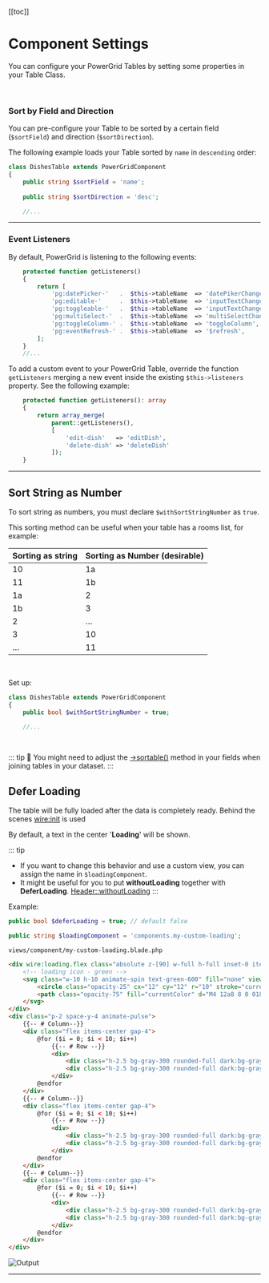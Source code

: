 [[toc]]

# Component Settings

You can configure your PowerGrid Tables by setting some properties in your Table Class.

<br>

### Sort by Field and Direction

You can pre-configure your Table to be sorted by a certain field (`$sortField`) and direction (`$sortDirection`).

The following example loads your Table sorted by `name` in `descending` order:

```php
class DishesTable extends PowerGridComponent
{
    public string $sortField = 'name';
    
    public string $sortDirection = 'desc';

    //...
```

---

### Event Listeners

By default, PowerGrid is listening to the following events:

```php
    protected function getListeners()
    {
        return [
            'pg:datePicker-'   .  $this->tableName  => 'datePikerChanged',
            'pg:editable-'     .  $this->tableName  => 'inputTextChanged',
            'pg:toggleable-'   .  $this->tableName  => 'inputTextChanged',
            'pg:multiSelect-'  .  $this->tableName  => 'multiSelectChanged',
            'pg:toggleColumn-' .  $this->tableName  => 'toggleColumn',
            'pg:eventRefresh-' .  $this->tableName  => '$refresh',
        ];
    }
    //...
```

To add a custom event to your PowerGrid Table, override the function `getListeners` merging a new event inside the existing `$this->listeners` property. See the following example:

```php
    protected function getListeners(): array
    {
        return array_merge(
            parent::getListeners(), 
            [
                'edit-dish'   => 'editDish',
                'delete-dish' => 'deleteDish'
            ]);
    }
```

---

## Sort String as Number

To sort string as numbers, you must declare `$withSortStringNumber` as  `true`.

This sorting method can be useful when your table has a rooms list, for example:

<table>
   <thead>
      <tr>
         <th>Sorting as string</th>
         <th>Sorting as Number (desirable)</th>
      </tr>
   </thead>
   <tbody>
      <tr>
         <td>10</td>
         <td>1a</td>
      </tr>
      <tr>
         <td>11</td>
         <td>1b</td>
      </tr>
      <tr>
         <td>1a</td>
         <td>2</td>
      </tr>
      <tr>
         <td>1b</td>
         <td>3</td>
      </tr>
      <tr>
         <td>2</td>
         <td>…</td>
      </tr>
      <tr>
         <td>3</td>
         <td>10</td>
      </tr>
      <tr>
         <td>…</td>
         <td>11</td>
      </tr>
   </tbody>
</table>

<br/>

Set up:

```php
class DishesTable extends PowerGridComponent
{
    public bool $withSortStringNumber = true;

    //...
```

<br/>

::: tip
📝 You might need to adjust the [->sortable()](include-columns?id=sortable) method in your fields when joining tables in your dataset.
:::

## Defer Loading

The table will be fully loaded after the data is completely ready.
Behind the scenes [wire:init](https://laravel-livewire.com/docs/2.x/defer-loading#introduction) is used

By default, a text in the center '**Loading**' will be shown.

::: tip
* If you want to change this behavior and use a custom view, you can assign the name in `$loadingComponent`.
* It might be useful for you to put **withoutLoading** together with **DeferLoading**. [Header::withoutLoading](../table/features-setup.html#withoutloading)
:::

Example:

```php
public bool $deferLoading = true; // default false

public string $loadingComponent = 'components.my-custom-loading';
```

`views/component/my-custom-loading.blade.php`
```html
<div wire:loading.flex class="absolute z-[90] w-full h-full inset-0 items-center justify-center bg-white bg-opacity-70">
    <!-- loading icon - green -->
    <svg class="w-10 h-10 animate-spin text-green-600" fill="none" viewBox="0 0 24 24">
        <circle class="opacity-25" cx="12" cy="12" r="10" stroke="currentColor" stroke-width="4"></circle>
        <path class="opacity-75" fill="currentColor" d="M4 12a8 8 0 018-8V0C5.373 0 0 5.373 0 12h4zm2 5.291A7.962 7.962 0 014 12H0c0 3.042 1.135 5.824 3 7.938l3-2.647z"></path>
    </svg>
</div>
<div class="p-2 space-y-4 animate-pulse">
    {{-- # Column--}}
    <div class="flex items-center gap-4">
        @for ($i = 0; $i < 10; $i++)
            {{-- # Row --}}
            <div>
                <div class="h-2.5 bg-gray-300 rounded-full dark:bg-gray-600 w-40 mb-2.5"></div>
                <div class="h-2.5 bg-gray-300 rounded-full dark:bg-gray-600 w-48 mb-2.5"></div>
            </div>
        @endfor
    </div>
    {{-- # Column--}}
    <div class="flex items-center gap-4">
        @for ($i = 0; $i < 10; $i++)
            {{-- # Row --}}
            <div>
                <div class="h-2.5 bg-gray-300 rounded-full dark:bg-gray-600 w-40 mb-2.5"></div>
                <div class="h-2.5 bg-gray-300 rounded-full dark:bg-gray-600 w-48 mb-2.5"></div>
            </div>
        @endfor
    </div>
    {{-- # Column--}}
    <div class="flex items-center gap-4">
        @for ($i = 0; $i < 10; $i++)
            {{-- # Row --}}
            <div>
                <div class="h-2.5 bg-gray-300 rounded-full dark:bg-gray-600 w-40 mb-2.5"></div>
                <div class="h-2.5 bg-gray-300 rounded-full dark:bg-gray-600 w-48 mb-2.5"></div>
            </div>
        @endfor
    </div>
</div>
```

![Output](/_media/examples/defer-loading-example.png)

---

